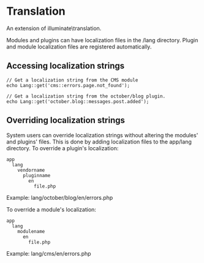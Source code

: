 Translation
=======

An extension of illuminate\translation.

Modules and plugins can have localization files in the /lang directory. Plugin and module localization files are registered automatically.

## Accessing localization strings

````
// Get a localization string from the CMS module
echo Lang::get('cms::errors.page.not_found');

// Get a localization string from the october/blog plugin.
echo Lang::get('october.blog::messages.post.added');
````

## Overriding localization strings

System users can override localization strings without altering the modules' and plugins' files. This is done by adding localization files to the app/lang directory. To override a plugin's localization:

````
app
  lang
    vendorname
      pluginname
        en
          file.php
````
Example: lang/october/blog/en/errors.php

To override a module's localization:

````
app
  lang
    modulename
      en
        file.php
````
Example: lang/cms/en/errors.php
